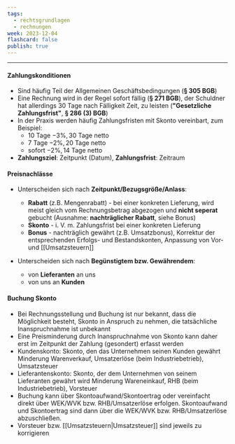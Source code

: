 ```yaml
---
tags:
  - rechtsgrundlagen
  - rechnungen
week: 2023-12-04
flashcard: false
publish: true
---
```

***
#### Zahlungskonditionen
- Sind häufig Teil der Allgemeinen Geschäftsbedingungen (**§ 305 BGB**)
- Eine Rechnung wird in der Regel sofort fällig (**§ 271 BGB**), der Schuldner hat allerdings 30 Tage nach Fälligkeit Zeit, zu leisten (**"Gesetzliche Zahlungsfrist"**, **§ 286 (3) BGB**)
- In der Praxis werden häufig Zahlungsfristen mit Skonto vereinbart, zum Beispiel:
	- 10 Tage $-3 \%, 30$ Tage netto
	- 7 Tage $-2 \%, 20$ Tage netto
	- sofort $-2 \%, 14$ Tage netto
- **Zahlungsziel**: Zeitpunkt (Datum), **Zahlungsfrist**: Zeitraum

#### Preisnachlässe
- Unterscheiden sich nach **Zeitpunkt/Bezugsgröße/Anlass**:
	- **Rabatt** (z.B. Mengenrabatt) - bei einer konkreten Lieferung, wird meist gleich vom Rechnungsbetrag abgezogen und **nicht seperat** gebucht (Ausnahme: **nachträglicher Rabatt**, siehe Bonus)
	- **Skonto** - i. V. m. Zahlungsfrist bei einer konkreten Lieferung
	- **Bonus** - nachträglich gewährt (z.B. Umsatzbonus), Korrektur der entsprechenden Erfolgs- und Bestandskonten, Anpassung von Vor- und [[Umsatzsteuern]]

- Unterscheiden sich nach **Begünstigtem bzw. Gewährendem**:
	- von **Lieferanten** an uns
	- von uns an **Kunden**

#### Buchung Skonto
- Bei Rechnungsstellung und Buchung ist nur bekannt, dass die Möglichkeit besteht, Skonto in Anspruch zu nehmen, die tatsächliche Inanspruchnahme ist unbekannt
- Eine Preisminderung durch Inanspruchnahme von Skonto kann daher erst im Zeitpunkt der Zahlung (gesondert) erfasst werden
- Kundenskonto: Skonto, den das Unternehmen seinen Kunden gewährt
	Minderung Warenverkauf, Umsatzerlöse (beim Industriebetrieb), Umsatzsteuer
- Lieferantenskonto: Skonto, der dem Unternehmen von seinem Lieferanten gewährt wird
	Minderung Wareneinkauf, RHB (beim Industriebetrieb), Vorsteuer
- Buchung kann über Skontoaufwand/Skontoertrag oder vereinfacht direkt über WEK/WVK bzw. RHB/Umsatzerlöse erfolgen. Skontoaufwand und Skontoertrag sind dann über die WEK/WVK bzw. RHB/Umsatzerlöse abzuschließen.
- Vorsteuer bzw. [[Umsatzsteuern|Umsatzsteuer]] sind jeweils zu korrigieren